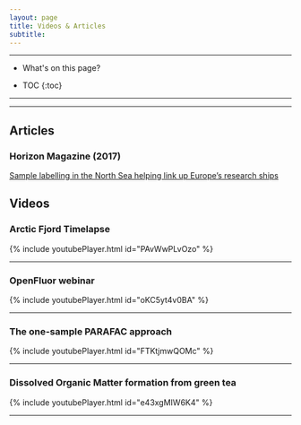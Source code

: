 ```yaml
---
layout: page
title: Videos & Articles
subtitle: 
---
```


---
- What's on this page?

- TOC
{:toc}

---


---
## Articles


### Horizon Magazine (2017)

[Sample labelling in the North Sea helping link up Europe’s research ships](https://www.google.dk/url?sa=t&rct=j&q=&esrc=s&source=web&cd=1&cad=rja&uact=8&ved=0ahUKEwi3x_CuvrbUAhUJvRQKHepcCsMQFggtMAA&url=https%3A%2F%2Fhorizon-magazine.eu%2Farticle%2Fsample-labelling-north-sea-helping-link-europe-s-research-ships_en.html&usg=AFQjCNFlad7AOsdklOy_E8SvzM-IzCXWdQ)

## Videos


### Arctic Fjord Timelapse

{% include youtubePlayer.html id="PAvWwPLvOzo" %}

---

### OpenFluor webinar

{% include youtubePlayer.html id="oKC5yt4v0BA" %}

---

### The one-sample PARAFAC approach

{% include youtubePlayer.html id="FTKtjmwQOMc" %}

---

### Dissolved Organic Matter formation from green tea

{% include youtubePlayer.html id="e43xgMIW6K4" %}

---
